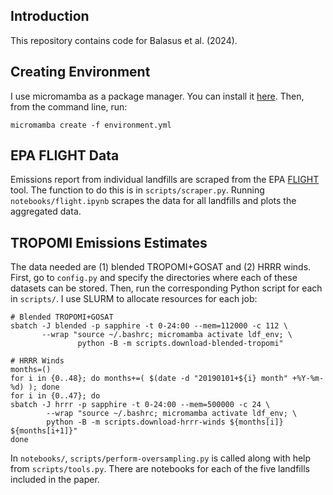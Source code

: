 ## Introduction
This repository contains code for Balasus et al. (2024).

## Creating Environment
I use micromamba as a package manager. You can install it [here](https://mamba.readthedocs.io/en/latest/installation/micromamba-installation.html). Then, from the command line, run:
```
micromamba create -f environment.yml
```

## EPA FLIGHT Data
Emissions report from individual landfills are scraped from the EPA [FLIGHT](https://ghgdata.epa.gov/ghgp/main.do?site_preference=normal) tool. The function to do this is in `scripts/scraper.py`. Running `notebooks/flight.ipynb` scrapes the data for all landfills and plots the aggregated data.

## TROPOMI Emissions Estimates
The data needed are (1) blended TROPOMI+GOSAT and (2) HRRR winds. First, go to `config.py` and specify the directories where each of these datasets can be stored. Then, run the corresponding Python script for each in `scripts/`. I use SLURM to allocate resources for each job:
```
# Blended TROPOMI+GOSAT
sbatch -J blended -p sapphire -t 0-24:00 --mem=112000 -c 112 \
       --wrap "source ~/.bashrc; micromamba activate ldf_env; \
               python -B -m scripts.download-blended-tropomi"

# HRRR Winds
months=()
for i in {0..48}; do months+=( $(date -d "20190101+${i} month" +%Y-%m-%d) ); done
for i in {0..47}; do
sbatch -J hrrr -p sapphire -t 0-24:00 --mem=500000 -c 24 \
        --wrap "source ~/.bashrc; micromamba activate ldf_env; \
        python -B -m scripts.download-hrrr-winds ${months[i]} ${months[i+1]}"
done
```

In `notebooks/`, `scripts/perform-oversampling.py` is called along with help from `scripts/tools.py`. There are notebooks for each of the five landfills included in the paper.